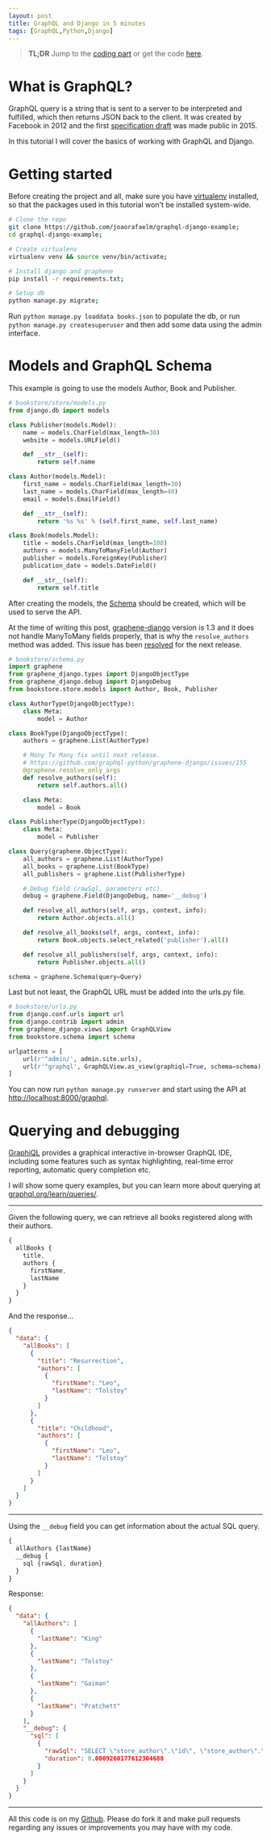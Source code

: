 ```yaml
---
layout: post
title: GraphQL and Django in 5 minutes
tags: [GraphQL,Python,Django]
---
```


> **TL;DR** Jump to the [coding part](#models-and-graphql-schema) or get the code [here](https://github.com/joaorafaelm/graphql-django-example).

# What is GraphQL?
GraphQL query is a string that is sent to a server to be interpreted and fulfilled, which then returns JSON back to the client.
It was created by Facebook in 2012 and the first [specification draft](http://facebook.github.io/graphql/) was made public in 2015.

In this tutorial I will cover the basics of working with GraphQL and Django.

# Getting started
Before creating the project and all, make sure you have [virtualenv](https://virtualenv.pypa.io/en/stable/) installed, so that the packages used in this tutorial won't be installed system-wide.

```bash
# Clone the repo
git clone https://github.com/joaorafaelm/graphql-django-example;
cd graphql-django-example;

# Create virtualenv
virtualenv venv && source venv/bin/activate;

# Install django and graphene
pip install -r requirements.txt;

# Setup db
python manage.py migrate;
```

Run `python manage.py loaddata books.json` to populate the db, or run `python manage.py createsuperuser` and then add some data using the admin interface.

# Models and GraphQL Schema
This example is going to use the models Author, Book and Publisher.
```python
# bookstore/store/models.py
from django.db import models

class Publisher(models.Model):
    name = models.CharField(max_length=30)
    website = models.URLField()

    def __str__(self):
        return self.name

class Author(models.Model):
    first_name = models.CharField(max_length=30)
    last_name = models.CharField(max_length=40)
    email = models.EmailField()

    def __str__(self):
        return '%s %s' % (self.first_name, self.last_name)

class Book(models.Model):
    title = models.CharField(max_length=100)
    authors = models.ManyToManyField(Author)
    publisher = models.ForeignKey(Publisher)
    publication_date = models.DateField()

    def __str__(self):
        return self.title
```

After creating the models, the [Schema](http://graphql.org/learn/schema/#type-language) should be created, which will be used to serve the API.

At the time of writing this post, [graphene-django](https://github.com/graphql-python/graphene-django) version is 1.3 and it does not handle ManyToMany fields properly, that is why the `resolve_authors` method was added. This issue has been [resolved](https://github.com/graphql-python/graphene-django/issues/155) for the next release.

```python
# bookstore/schema.py
import graphene
from graphene_django.types import DjangoObjectType
from graphene_django.debug import DjangoDebug
from bookstore.store.models import Author, Book, Publisher

class AuthorType(DjangoObjectType):
    class Meta:
        model = Author

class BookType(DjangoObjectType):
    authors = graphene.List(AuthorType)

    # Many To Many fix until next release.
    # https://github.com/graphql-python/graphene-django/issues/155
    @graphene.resolve_only_args
    def resolve_authors(self):
        return self.authors.all()

    class Meta:
        model = Book

class PublisherType(DjangoObjectType):
    class Meta:
        model = Publisher

class Query(graphene.ObjectType):
    all_authors = graphene.List(AuthorType)
    all_books = graphene.List(BookType)
    all_publishers = graphene.List(PublisherType)

    # Debug field (rawSql, parameters etc).
    debug = graphene.Field(DjangoDebug, name='__debug')

    def resolve_all_authors(self, args, context, info):
        return Author.objects.all()

    def resolve_all_books(self, args, context, info):
        return Book.objects.select_related('publisher').all()

    def resolve_all_publishers(self, args, context, info):
        return Publisher.objects.all()

schema = graphene.Schema(query=Query)
```
Last but not least, the GraphQL URL must be added into the urls.py file.

```python
# bookstore/urls.py
from django.conf.urls import url
from django.contrib import admin
from graphene_django.views import GraphQLView
from bookstore.schema import schema

urlpatterns = [
    url(r'^admin/', admin.site.urls),
    url(r'^graphql', GraphQLView.as_view(graphiql=True, schema=schema)),
]
```
You can now run `python manage.py runserver` and start using the API at [http://localhost:8000/graphql](http://localhost:8000/graphql).

# Querying and debugging
[GraphiQL](https://github.com/graphql/graphiql) provides a graphical interactive in-browser GraphQL IDE, including some features such as syntax highlighting, real-time error reporting, automatic query completion etc.

I will show some query examples, but you can learn more about querying at [graphql.org/learn/queries/](http://graphql.org/learn/queries/).

---

Given the following query, we can retrieve all books registered along with their authors.
```javascript
{
  allBooks {
    title,
    authors {
      firstName,
      lastName
    }
  }
}
```
And the response...
```json
{
  "data": {
    "allBooks": [
      {
        "title": "Resurrection",
        "authors": [
          {
            "firstName": "Leo",
            "lastName": "Tolstoy"
          }
        ]
      },
      {
        "title": "Childhood",
        "authors": [
          {
            "firstName": "Leo",
            "lastName": "Tolstoy"
          }
        ]
      }
    ]
  }
}
```

---
Using the `__debug` field you can get information about the actual SQL query.
```javascript
{
  allAuthors {lastName}
  __debug {
    sql {rawSql, duration}
  }
}
```
Response:
```json
{
  "data": {
    "allAuthors": [
      {
        "lastName": "King"
      },
      {
        "lastName": "Tolstoy"
      },
      {
        "lastName": "Gaiman"
      },
      {
        "lastName": "Pratchett"
      }
    ],
    "__debug": {
      "sql": [
        {
          "rawSql": "SELECT \"store_author\".\"id\", \"store_author\".\"first_name\", \"store_author\".\"last_name\", \"store_author\".\"email\" FROM \"store_author\"",
          "duration": 0.0009260177612304688
        }
      ]
    }
  }
}
```

---

All this code is on my [Github](https://github.com/joaorafaelm/graphql-django-example/). Please do fork it and make pull requests regarding any issues or improvements you may have with my code.
